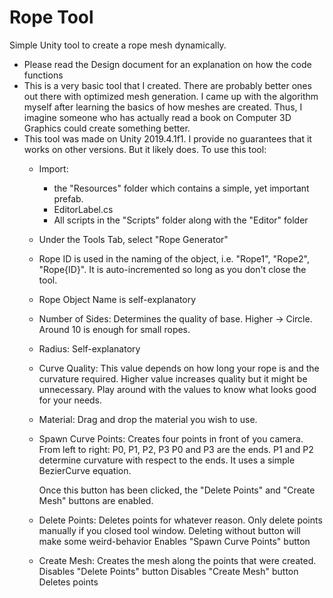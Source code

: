 # Rope Tool
 Simple Unity tool to create a rope mesh dynamically.
 - Please read the Design document for an explanation on how the code functions
 - This is a very basic tool that I created. There are probably better ones out there
    with optimized mesh generation. I came up with the algorithm myself after learning 
	the basics of how meshes are created. Thus, I imagine someone who has actually read a 
	book on Computer 3D Graphics could create something better.
 - This tool was made on Unity 2019.4.1f1. I provide no guarantees that it works on other versions.
	But it likely does.
 To use this tool:
	- Import:
		- the "Resources" folder which contains a simple, yet important prefab.
		- EditorLabel.cs
		- All scripts in the "Scripts" folder along with the "Editor" folder
	- Under the Tools Tab, select "Rope Generator"
	- Rope ID is used in the naming of the object, i.e. "Rope1", "Rope2", "Rope{ID}". 
		It is auto-incremented so long as you don't close the tool.
	- Rope Object Name is self-explanatory
	- Number of Sides: Determines the quality of base. Higher -> Circle. Around 10 is enough for small ropes.
	- Radius: Self-explanatory
	- Curve Quality: This value depends on how long your rope is and the curvature required.
		Higher value increases quality but it might be unnecessary. Play around with the values to know what looks good for your needs.
		
	- Material: Drag and drop the material you wish to use. 
	- Spawn Curve Points:
		Creates four points in front of you camera. From left to right: P0, P1, P2, P3
		P0 and P3 are the ends.
		P1 and P2 determine curvature with respect to the ends.
		It uses a simple BezierCurve equation.
		
		Once this button has been clicked, the "Delete Points" and "Create Mesh" buttons are enabled.
		
	- Delete Points:
		Deletes points for whatever reason. Only delete points manually if you closed tool window.
		Deleting without button will make some weird-behavior
		Enables "Spawn Curve Points" button
	
	- Create Mesh:
		Creates the mesh along the points that were created.
		Disables "Delete Points" button
		Disables "Create Mesh" button
		Deletes points
	
	